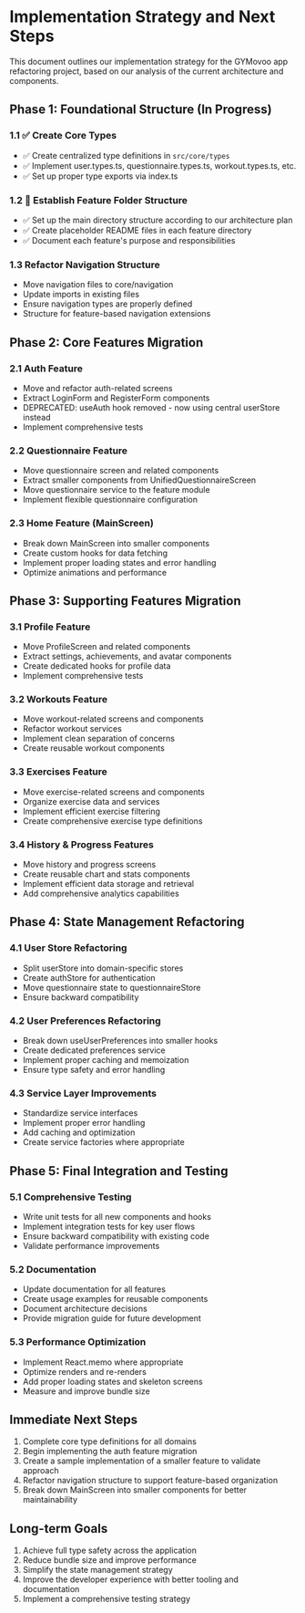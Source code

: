 # Implementation Strategy and Next Steps

This document outlines our implementation strategy for the GYMovoo app refactoring project, based on our analysis of the current architecture and components.

## Phase 1: Foundational Structure (In Progress)

### 1.1 ✅ Create Core Types

- ✅ Create centralized type definitions in `src/core/types`
- ✅ Implement user.types.ts, questionnaire.types.ts, workout.types.ts, etc.
- ✅ Set up proper type exports via index.ts

### 1.2 🔄 Establish Feature Folder Structure

- ✅ Set up the main directory structure according to our architecture plan
- ✅ Create placeholder README files in each feature directory
- ✅ Document each feature's purpose and responsibilities

### 1.3 Refactor Navigation Structure

- Move navigation files to core/navigation
- Update imports in existing files
- Ensure navigation types are properly defined
- Structure for feature-based navigation extensions

## Phase 2: Core Features Migration

### 2.1 Auth Feature

- Move and refactor auth-related screens
- Extract LoginForm and RegisterForm components
- DEPRECATED: useAuth hook removed - now using central userStore instead
- Implement comprehensive tests

### 2.2 Questionnaire Feature

- Move questionnaire screen and related components
- Extract smaller components from UnifiedQuestionnaireScreen
- Move questionnaire service to the feature module
- Implement flexible questionnaire configuration

### 2.3 Home Feature (MainScreen)

- Break down MainScreen into smaller components
- Create custom hooks for data fetching
- Implement proper loading states and error handling
- Optimize animations and performance

## Phase 3: Supporting Features Migration

### 3.1 Profile Feature

- Move ProfileScreen and related components
- Extract settings, achievements, and avatar components
- Create dedicated hooks for profile data
- Implement comprehensive tests

### 3.2 Workouts Feature

- Move workout-related screens and components
- Refactor workout services
- Implement clean separation of concerns
- Create reusable workout components

### 3.3 Exercises Feature

- Move exercise-related screens and components
- Organize exercise data and services
- Implement efficient exercise filtering
- Create comprehensive exercise type definitions

### 3.4 History & Progress Features

- Move history and progress screens
- Create reusable chart and stats components
- Implement efficient data storage and retrieval
- Add comprehensive analytics capabilities

## Phase 4: State Management Refactoring

### 4.1 User Store Refactoring

- Split userStore into domain-specific stores
- Create authStore for authentication
- Move questionnaire state to questionnaireStore
- Ensure backward compatibility

### 4.2 User Preferences Refactoring

- Break down useUserPreferences into smaller hooks
- Create dedicated preferences service
- Implement proper caching and memoization
- Ensure type safety and error handling

### 4.3 Service Layer Improvements

- Standardize service interfaces
- Implement proper error handling
- Add caching and optimization
- Create service factories where appropriate

## Phase 5: Final Integration and Testing

### 5.1 Comprehensive Testing

- Write unit tests for all new components and hooks
- Implement integration tests for key user flows
- Ensure backward compatibility with existing code
- Validate performance improvements

### 5.2 Documentation

- Update documentation for all features
- Create usage examples for reusable components
- Document architecture decisions
- Provide migration guide for future development

### 5.3 Performance Optimization

- Implement React.memo where appropriate
- Optimize renders and re-renders
- Add proper loading states and skeleton screens
- Measure and improve bundle size

## Immediate Next Steps

1. Complete core type definitions for all domains
2. Begin implementing the auth feature migration
3. Create a sample implementation of a smaller feature to validate approach
4. Refactor navigation structure to support feature-based organization
5. Break down MainScreen into smaller components for better maintainability

## Long-term Goals

1. Achieve full type safety across the application
2. Reduce bundle size and improve performance
3. Simplify the state management strategy
4. Improve the developer experience with better tooling and documentation
5. Implement a comprehensive testing strategy
